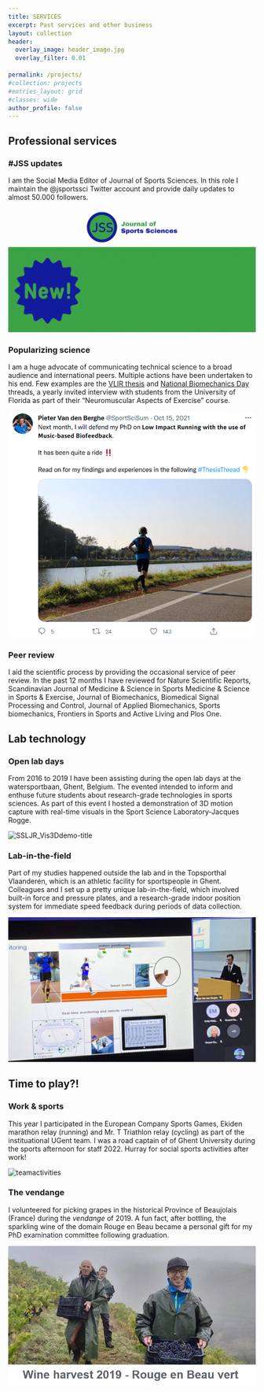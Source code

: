 ```yaml
---
title: SERVICES
excerpt: Past services and other business
layout: collection
header:
  overlay_image: header_image.jpg
  overlay_filter: 0.01

permalink: /projects/
#collection: projects
#entries_layout: grid
#classes: wide
author_profile: false
---
```


## Professional services

### #JSS updates

I am the Social Media Editor of Journal of Sports Sciences. In this role I maintain the @jsportssci Twitter account and provide daily updates to almost 50.000 followers.

![JSSnew](/images/JSSnew.gif)

### Popularizing science

I am a huge advocate of communicating technical science to a broad audience and international peers. Multiple actions have been undertaken to his end. Few examples are the [VLIR thesis](https://twitter.com/SportSciSum/status/1449132653324742657) and [National Biomechanics Day](https://mobile.twitter.com/SportSciSum/status/1116046786186158086) threads, a yearly invited interview with students from the University of Florida as part of their “Neuromuscular Aspects of Exercise” course.

![VLIRtwitterthreadScreenshot](/images/VLIRtwitterthreadScreenshot.png)

### Peer review

I aid the scientific process by providing the occasional service of peer review. In the past 12 months I have reviewed for Nature Scientific Reports, Scandinavian Journal of Medicine & Science in Sports Medicine & Science in Sports & Exercise, Journal of Biomechanics, Biomedical Signal Processing and Control, Journal of Applied Biomechanics, Sports biomechanics, Frontiers in Sports and Active Living and Plos One.

## Lab technology

### Open lab days

From 2016 to 2019 I have been assisting during the open lab days at the watersportbaan, Ghent, Belgium. The evented intended to inform and enthuse future students about research-grade technologies in sports sciences. As part of this event I hosted a demonstration of 3D motion capture with real-time visuals in the Sport Science Laboratory-Jacques Rogge.

![SSLJR_Vis3Ddemo-title](/images/SSLJR_Vis3Ddemo-title.gif)

### Lab-in-the-field

Part of my studies happened outside the lab and in the Topsporthal Vlaanderen, which is an athletic facility for sportspeople in Ghent. Colleagues and I set up a pretty unique lab-in-the-field, which involved built-in force and pressure plates, and a research-grade indoor position system for immediate speed feedback during periods of data collection.

![TSHmonitoring](/images/TSHmonitoring.png)

## Time to play?!

### Work & sports

This year I participated in the European Company Sports Games, Ekiden marathon relay (running) and Mr. T Triathlon relay (cycling) as part of the instituational UGent team. I was a road captain of of Ghent University during the sports afternoon for staff 2022. Hurray for social sports activities after work!

![teamactivities](/images/teamactivities.png)

### The vendange

I volunteered for picking grapes in the historical Province of Beaujolais (France) during the *vendange* of 2019. A fun fact, after bottling, the sparkling wine of the domain Rouge en Beau became a personal gift for my PhD examination committee following graduation.

![vendange2019](/images/vendange2019.gif)
